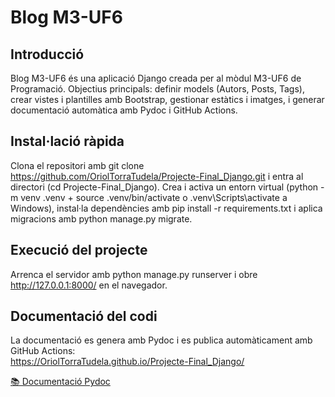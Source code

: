 # Blog M3-UF6

## Introducció  
Blog M3-UF6 és una aplicació Django creada per al mòdul M3-UF6 de Programació. 
Objectius principals: definir models (Autors, Posts, Tags), crear vistes i plantilles amb Bootstrap, 
gestionar estàtics i imatges, i generar documentació automàtica amb Pydoc i GitHub Actions.

## Instal·lació ràpida  
Clona el repositori amb git clone https://github.com/OriolTorraTudela/Projecte-Final_Django.git
i entra al directori (cd Projecte-Final_Django). 
Crea i activa un entorn virtual (python -m venv .venv + source .venv/bin/activate o .venv\Scripts\activate a Windows),
instal·la dependències amb pip install -r requirements.txt i aplica migracions amb python manage.py migrate.

## Execució del projecte  
Arrenca el servidor amb python manage.py runserver i obre http://127.0.0.1:8000/ en el navegador.

## Documentació del codi  
La documentació es genera amb Pydoc i es publica automàticament amb GitHub Actions:  
https://OriolTorraTudela.github.io/Projecte-Final_Django/


[📚 Documentació Pydoc](https://OriolTorraTudela.github.io/Projecte-Final_Django/)
